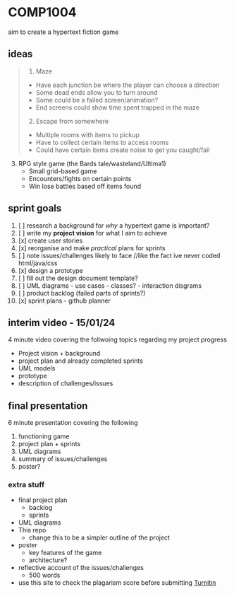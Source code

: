 # COMP1004

aim to create a hypertext fiction game 

## ideas
> 1.	Maze
>	- Have each junction be where the player can choose a direction
>	- Some dead ends allow you to turn around
>	- Some could be a failed screen/animation?
>	- End screens could show time spent trapped in the maze
> 2.	Escape from somewhere
>	- Multiple rooms with items to pickup 
>	- Have to collect certain items to access rooms
>	- Could have certain items create noise​ to get you caught/fail
3.	RPG style game (the Bards tale/wasteland/Ultima1)
	- Small grid-based game
	- Encounters/fights on certain points
	- Win lose battles based off items found

## sprint goals
1. [ ] research a background for *why* a hypertext game is important? 
2. [ ] write my **project vision** for what I aim to achieve
3. [x] create user stories
4. [x] reorganise and make *practical* plans for sprints
5. [ ] note issues/challenges likely to face //like the fact ive never coded html/java/css
6. [x] design a prototype
7. [ ] fill out the design document template?
8. [ ] UML diagrams - use cases - classes? - interaction disgrams 
9. [ ] product backlog (failed parts of sprints?)
10. [x] sprint plans - github planner

## interim video - 15/01/24
4 minute video covering the follwoing topics regarding my project progress
* Project vision + background
* project plan and already completed sprints
* UML models
* prototype
* description of challenges/issues

## final presentation
6 minute presentation covering the following
1. functioning game
2. project plan + sprints
3. UML diagrams
4. summary of issues/challenges
5. poster?

### extra stuff 
* final project plan
	- backlog
	- sprints
* UML diagrams
* This repo
  - change this to be a simpler outline of the project
* poster
  - key features of the game
  - architecture?
* reflective account of the issues/challenges
  - 500 words
* use this site to check the plagarism score before submitting [Turnitin](http://www.turnitinuk.com/)
